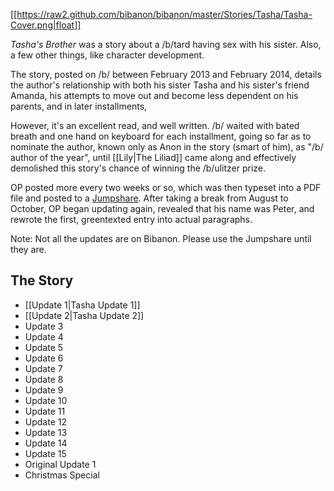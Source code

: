 [[https://raw2.github.com/bibanon/bibanon/master/Stories/Tasha/Tasha-Cover.png|float]]

_Tasha's Brother_ was a story about a /b/tard having sex with his sister. Also, a few other things, like character development.

The story, posted on /b/ between February 2013 and February 2014, details the author's relationship with both his sister Tasha and his sister's friend Amanda, his attempts to move out and become less dependent on his parents, and in later installments, 

However, it's an excellent read, and well written. /b/ waited with bated breath and one hand on keyboard for each installment, going so far as to nominate the author, known only as Anon in the story (smart of him), as "/b/ author of the year", until [[Lily|The Liliad]] came along and effectively demolished this story's chance of winning the /b/ulitzer prize.

OP posted more every two weeks or so, which was then typeset into a PDF file and posted to a [Jumpshare](https://jumpshare.com/v/46jrYryVmDXbEkcKv3Mb). After taking a break from August to October, OP began updating again, revealed that his name was Peter, and rewrote the first, greentexted entry into actual paragraphs.

Note: Not all the updates are on Bibanon. Please use the Jumpshare until they are.



## The Story
* [[Update 1|Tasha Update 1]]
* [[Update 2|Tasha Update 2]]
* Update 3
* Update 4
* Update 5
* Update 6
* Update 7
* Update 8
* Update 9
* Update 10
* Update 11
* Update 12
* Update 13
* Update 14
* Update 15
* Original Update 1
* Christmas Special